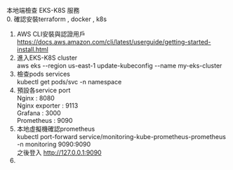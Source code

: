 本地端檢查 EKS-K8S 服務   
0. 確認安裝terraform , docker , k8s  
1. AWS CLI安裝與認證用戶  
https://docs.aws.amazon.com/cli/latest/userguide/getting-started-install.html  
2. 進入EKS-K8S cluster  
aws eks --region us-east-1 update-kubeconfig --name my-eks-cluster  
3. 檢查pods services  
kubectl get pods/svc -n namespace  
4. 預設各service port  
   Nginx : 8080  
   Nginx exporter : 9113  
   Grafana : 3000  
   Prometheus : 9090  
5. 本地虛擬機確認prometheus  
   kubectl port-forward service/monitoring-kube-prometheus-prometheus -n monitoring 9090:9090  
   之後登入 http://127.0.0.1:9090  
6. 

